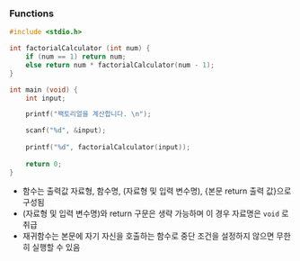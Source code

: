 ### Functions
```c
#include <stdio.h>

int factorialCalculator (int num) {
    if (num == 1) return num;
    else return num * factorialCalculator(num - 1);
}

int main (void) {
    int input;

    printf("팩토리얼을 계산합니다. \n");

    scanf("%d", &input);
    
    printf("%d", factorialCalculator(input));
    
    return 0;
}
```

- 함수는 출력값 자료형, 함수명, (자료형 및 입력 변수명), {본문 return 출력 값}으로 구성됨
- (자료형 및 입력 변수명)와 return 구문은 생략 가능하며 이 경우 자료명은 `void` 로 취급
- 재귀함수는 본문에 자기 자신을 호출하는 함수로 중단 조건을 설정하지 않으면 무한히 실행할 수 있음